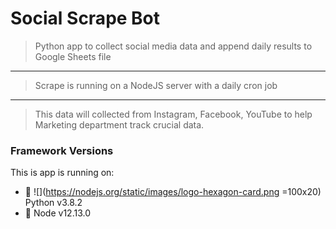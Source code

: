 # Social Scrape Bot

> Python app to collect social media data and append daily results to Google Sheets file
---
> Scrape is running on a NodeJS server with a daily cron job
---
> This data will collected from Instagram, Facebook, YouTube to help Marketing department track crucial data.

### Framework Versions
This is app is running on:
- :snake:
![](https://nodejs.org/static/images/logo-hexagon-card.png =100x20)
Python v3.8.2
- :green_book: Node v12.13.0
